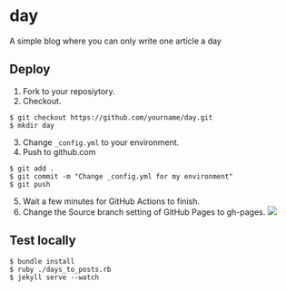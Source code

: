 # day
A simple blog where you can only write one article a day

## Deploy
1. Fork to your reposiytory.
2. Checkout.
```
$ git checkout https://github.com/yourname/day.git
$ mkdir day
```
3. Change `_config.yml` to your environment.
4. Push to github.com
```
$ git add .
$ git commit -m "Change _config.yml for my environment"
$ git push
```
5. Wait a few minutes for GitHub Actions to finish.
6. Change the Source branch setting of GitHub Pages to gh-pages.
![](https://i.gyazo.com/b658c1560fe784561aacd6fb592b3be0.png)

## Test locally
```
$ bundle install
$ ruby ./days_to_posts.rb
$ jekyll serve --watch
```
